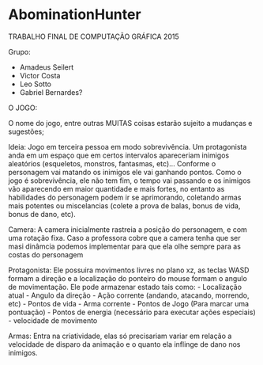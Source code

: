# AbominationHunter

TRABALHO FINAL DE COMPUTAÇÃO GRÁFICA 2015

Grupo: 
- Amadeus Seilert
- Victor Costa
- Leo Sotto
- Gabriel Bernardes?

O JOGO:

O nome do jogo, entre outras MUITAS coisas estarão sujeito a mudanças e sugestões;

Ideia: Jogo em terceira pessoa em modo sobrevivência. Um protagonista anda em um espaço que
em certos intervalos apareceriam inimigos aleatórios (esqueletos, monstros, fantasmas, etc)...
Conforme o personagem vai matando os inimigos ele vai ganhando pontos. Como o jogo é sobrevivência,
ele não tem fim, o tempo vai passando e os inimigos vão aparecendo em maior quantidade e mais fortes,
no entanto as habilidades do personagem podem ir se aprimorando, coletando armas mais potentes ou miscelancias
(colete a prova de balas, bonus de vida, bonus de dano, etc).

Camera: A camera inicialmente rastreia a posição do personagem, e com uma rotação fixa. Caso a professora cobre
que a camera tenha que ser masi dinâmcia podemos implementar para que ela olhe sempre para as costas do personagem

Protagonista: Ele possuira movimentos livres no plano xz, as teclas WASD formam a direção e a localização do ponteiro
do mouse formam o angulo de movimentação.
		Ele pode armazenar estado tais como:
			- Localização atual
			- Angulo da direção
			- Ação corrente (andando, atacando, morrendo, etc)
			- Pontos de vida
			- Arma corrente
			- Pontos de Jogo (Para marcar uma pontuação)
			- Pontos de energia (necessário para executar ações especiais)
			- velocidade de movimento

Armas: Entra na criatividade, elas só precisariam variar em relação a velocidade de disparo da animação e o quanto ela
inflinge de dano nos inimigos.
			
